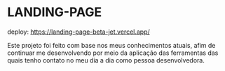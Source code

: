 # LANDING-PAGE
deploy: https://landing-page-beta-jet.vercel.app/

Este projeto foi feito com base nos meus conhecimentos atuais,
afim de continuar me desenvolvendo por meio da aplicação das ferramentas das quais tenho contato
no meu dia a dia como pessoa desenvolvedora.
